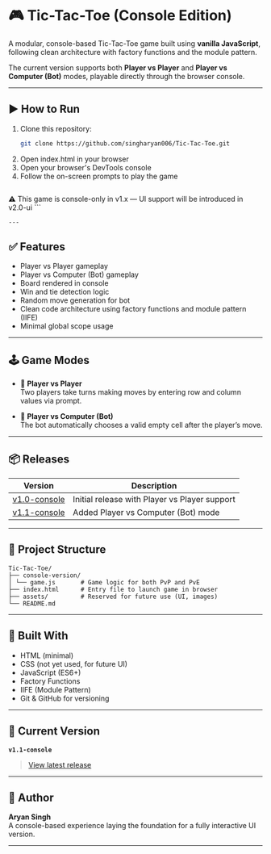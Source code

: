 # 🎮 Tic-Tac-Toe (Console Edition)

A modular, console-based Tic-Tac-Toe game built using **vanilla JavaScript**, following clean architecture with factory functions and the module pattern.

The current version supports both **Player vs Player** and **Player vs Computer (Bot)** modes, playable directly through the browser console.

---

## ▶️ How to Run

1. Clone this repository:
    ```bash
   git clone https://github.com/singharyan006/Tic-Tac-Toe.git
    ```
2. Open index.html in your browser
3. Open your browser's DevTools console
4. Follow the on-screen prompts to play the game
    ```
⚠️ This game is console-only in v1.x — UI support will be introduced in v2.0-ui
    ```

    ---

## ✅ Features

- Player vs Player gameplay
- Player vs Computer (Bot) gameplay
- Board rendered in console
- Win and tie detection logic
- Random move generation for bot
- Clean code architecture using factory functions and module pattern (IIFE)
- Minimal global scope usage

---

## 🕹️ Game Modes

- 👤 **Player vs Player**  
  Two players take turns making moves by entering row and column values via prompt.

- 🤖 **Player vs Computer (Bot)**  
  The bot automatically chooses a valid empty cell after the player’s move.

---

## 📦 Releases

| Version | Description |
|---------|-------------|
| [v1.0-console](https://github.com/singharyan006/Tic-Tac-Toe/releases/tag/v1.0-console) | Initial release with Player vs Player support |
| [v1.1-console](https://github.com/singharyan006/Tic-Tac-Toe/releases/tag/v1.1-console) | Added Player vs Computer (Bot) mode |

---

## 📁 Project Structure
```
Tic-Tac-Toe/
├── console-version/
│ └── game.js       # Game logic for both PvP and PvE
├── index.html      # Entry file to launch game in browser
├── assets/         # Reserved for future use (UI, images)
└── README.md
```

---

## 🧠 Built With

- HTML (minimal)
- CSS (not yet used, for future UI)
- JavaScript (ES6+)
- Factory Functions
- IIFE (Module Pattern)
- Git & GitHub for versioning

---

## 📌 Current Version

**`v1.1-console`**

> [View latest release](https://github.com/singharyan006/Tic-Tac-Toe/releases/tag/v1.1-console)

---

## 🙌 Author

**Aryan Singh**  
A console-based experience laying the foundation for a fully interactive UI version.

---
